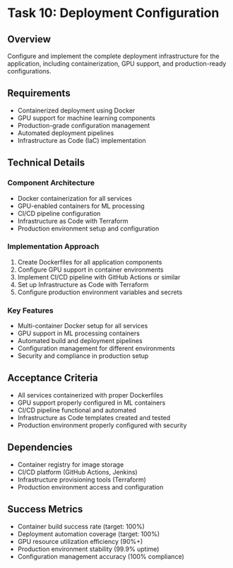 # Task 10: Deployment Configuration

## Overview

Configure and implement the complete deployment infrastructure for the application, including containerization, GPU support, and production-ready configurations.

## Requirements

- Containerized deployment using Docker
- GPU support for machine learning components
- Production-grade configuration management
- Automated deployment pipelines
- Infrastructure as Code (IaC) implementation

## Technical Details

### Component Architecture

- Docker containerization for all services
- GPU-enabled containers for ML processing
- CI/CD pipeline configuration
- Infrastructure as Code with Terraform
- Production environment setup and configuration

### Implementation Approach

1. Create Dockerfiles for all application components
2. Configure GPU support in container environments
3. Implement CI/CD pipeline with GitHub Actions or similar
4. Set up Infrastructure as Code with Terraform
5. Configure production environment variables and secrets

### Key Features

- Multi-container Docker setup for all services
- GPU support in ML processing containers
- Automated build and deployment pipelines
- Configuration management for different environments
- Security and compliance in production setup

## Acceptance Criteria

- All services containerized with proper Dockerfiles
- GPU support properly configured in ML containers
- CI/CD pipeline functional and automated
- Infrastructure as Code templates created and tested
- Production environment properly configured with security

## Dependencies

- Container registry for image storage
- CI/CD platform (GitHub Actions, Jenkins)
- Infrastructure provisioning tools (Terraform)
- Production environment access and configuration

## Success Metrics

- Container build success rate (target: 100%)
- Deployment automation coverage (target: 100%)
- GPU resource utilization efficiency (90%+)
- Production environment stability (99.9% uptime)
- Configuration management accuracy (100% compliance)

